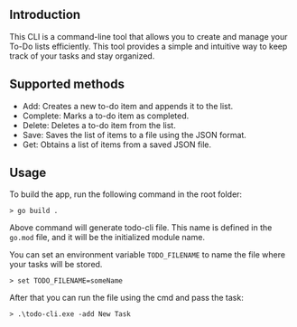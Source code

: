 ## Introduction
This CLI is a command-line tool that allows you to create and manage your To-Do lists efficiently. This tool provides a simple and intuitive way to keep track of your tasks and stay organized.

## Supported methods
- Add:
    Creates a new to-do item and appends it to the list.
- Complete:
    Marks a to-do item as completed.
- Delete:
    Deletes a to-do item from the list.
- Save:
    Saves the list of items to a file using the JSON format.
- Get:
    Obtains a list of items from a saved JSON file.

## Usage
To build the app, run the following command in the root folder:

```
> go build .
```
Above command will generate todo-cli file. This name is defined in the `go.mod` file, and it will be the initialized module name.

You can set an environment variable `TODO_FILENAME` to name the file where your tasks will be stored.

```
> set TODO_FILENAME=someName
```
After that you can run the file using the cmd and pass the task:

```
> .\todo-cli.exe -add New Task
```